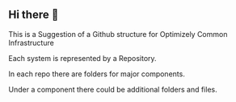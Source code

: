 ## Hi there 👋

This is a Suggestion of a Github structure for Optimizely Common Infrastructure


Each system is represented by a Repository.

In each repo there are folders for major components.

Under a component there could be additional folders and files.

